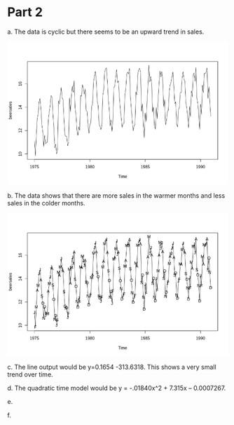 

# Part 2

a. The data is cyclic but there seems to be an upward trend in sales.

![a](https://github.com/vladdoster/t_s/blob/master/a.png)

b. The data shows that there are more sales in the warmer months and less sales in the colder months.

![b](https://github.com/vladdoster/t_s/blob/master/b.png)


c. The line output would be y=0.1654 -313.6318. This shows a very small trend over time.

d. The quadratic time model would be y = -.01840x^2 + 7.315x – 0.0007267.

e. 

f. 
